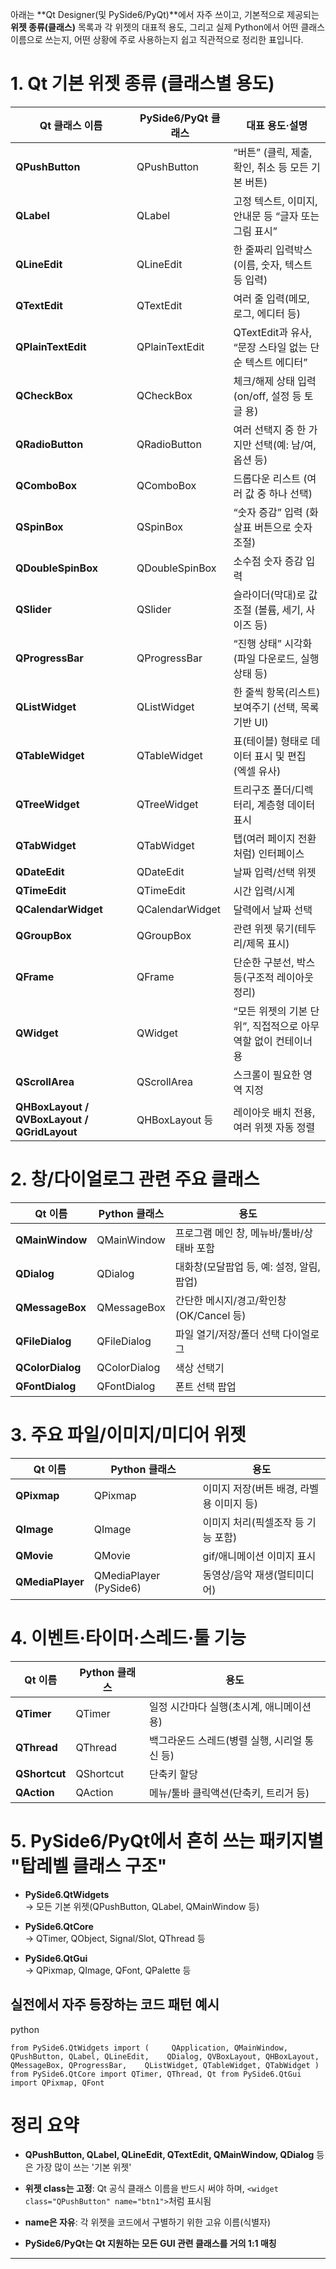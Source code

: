 아래는 **Qt Designer(및 PySide6/PyQt)**에서 자주 쓰이고, 기본적으로 제공되는 **위젯 종류(클래스)** 목록과 각 위젯의 대표적 용도, 그리고 실제 Python에서 어떤 클래스 이름으로 쓰는지, 어떤 상황에 주로 사용하는지 쉽고 직관적으로 정리한 표입니다.

# 1. Qt 기본 위젯 종류 (클래스별 용도)

|Qt 클래스 이름|PySide6/PyQt 클래스|대표 용도·설명|
|---|---|---|
|**QPushButton**|QPushButton|“버튼” (클릭, 제출, 확인, 취소 등 모든 기본 버튼)|
|**QLabel**|QLabel|고정 텍스트, 이미지, 안내문 등 “글자 또는 그림 표시”|
|**QLineEdit**|QLineEdit|한 줄짜리 입력박스 (이름, 숫자, 텍스트 등 입력)|
|**QTextEdit**|QTextEdit|여러 줄 입력(메모, 로그, 에디터 등)|
|**QPlainTextEdit**|QPlainTextEdit|QTextEdit과 유사, “문장 스타일 없는 단순 텍스트 에디터”|
|**QCheckBox**|QCheckBox|체크/해제 상태 입력 (on/off, 설정 등 토글 용)|
|**QRadioButton**|QRadioButton|여러 선택지 중 한 가지만 선택(예: 남/여, 옵션 등)|
|**QComboBox**|QComboBox|드롭다운 리스트 (여러 값 중 하나 선택)|
|**QSpinBox**|QSpinBox|“숫자 증감” 입력 (화살표 버튼으로 숫자 조절)|
|**QDoubleSpinBox**|QDoubleSpinBox|소수점 숫자 증감 입력|
|**QSlider**|QSlider|슬라이더(막대)로 값 조절 (볼륨, 세기, 사이즈 등)|
|**QProgressBar**|QProgressBar|“진행 상태” 시각화 (파일 다운로드, 실행 상태 등)|
|**QListWidget**|QListWidget|한 줄씩 항목(리스트) 보여주기 (선택, 목록 기반 UI)|
|**QTableWidget**|QTableWidget|표(테이블) 형태로 데이터 표시 및 편집 (엑셀 유사)|
|**QTreeWidget**|QTreeWidget|트리구조 폴더/디렉터리, 계층형 데이터 표시|
|**QTabWidget**|QTabWidget|탭(여러 페이지 전환처럼) 인터페이스|
|**QDateEdit**|QDateEdit|날짜 입력/선택 위젯|
|**QTimeEdit**|QTimeEdit|시간 입력/시계|
|**QCalendarWidget**|QCalendarWidget|달력에서 날짜 선택|
|**QGroupBox**|QGroupBox|관련 위젯 묶기(테두리/제목 표시)|
|**QFrame**|QFrame|단순한 구분선, 박스 등(구조적 레이아웃 정리)|
|**QWidget**|QWidget|“모든 위젯의 기본 단위”, 직접적으로 아무 역할 없이 컨테이너 용|
|**QScrollArea**|QScrollArea|스크롤이 필요한 영역 지정|
|**QHBoxLayout / QVBoxLayout / QGridLayout**|QHBoxLayout 등|레이아웃 배치 전용, 여러 위젯 자동 정렬|

# 2. 창/다이얼로그 관련 주요 클래스

|Qt 이름|Python 클래스|용도|
|---|---|---|
|**QMainWindow**|QMainWindow|프로그램 메인 창, 메뉴바/툴바/상태바 포함|
|**QDialog**|QDialog|대화창(모달팝업 등, 예: 설정, 알림, 팝업)|
|**QMessageBox**|QMessageBox|간단한 메시지/경고/확인창 (OK/Cancel 등)|
|**QFileDialog**|QFileDialog|파일 열기/저장/폴더 선택 다이얼로그|
|**QColorDialog**|QColorDialog|색상 선택기|
|**QFontDialog**|QFontDialog|폰트 선택 팝업|

# 3. 주요 파일/이미지/미디어 위젯

|Qt 이름|Python 클래스|용도|
|---|---|---|
|**QPixmap**|QPixmap|이미지 저장(버튼 배경, 라벨용 이미지 등)|
|**QImage**|QImage|이미지 처리(픽셀조작 등 기능 포함)|
|**QMovie**|QMovie|gif/애니메이션 이미지 표시|
|**QMediaPlayer**|QMediaPlayer (PySide6)|동영상/음악 재생(멀티미디어)|

# 4. 이벤트·타이머·스레드·툴 기능

|Qt 이름|Python 클래스|용도|
|---|---|---|
|**QTimer**|QTimer|일정 시간마다 실행(초시계, 애니메이션용)|
|**QThread**|QThread|백그라운드 스레드(병렬 실행, 시리얼 통신 등)|
|**QShortcut**|QShortcut|단축키 할당|
|**QAction**|QAction|메뉴/툴바 클릭액션(단축키, 트리거 등)|

# 5. PySide6/PyQt에서 흔히 쓰는 패키지별 "탑레벨 클래스 구조"

- **PySide6.QtWidgets**  
    → 모든 기본 위젯(QPushButton, QLabel, QMainWindow 등)
    
- **PySide6.QtCore**  
    → QTimer, QObject, Signal/Slot, QThread 등
    
- **PySide6.QtGui**  
    → QPixmap, QImage, QFont, QPalette 등
    

## 실전에서 자주 등장하는 코드 패턴 예시

python

`from PySide6.QtWidgets import (     QApplication, QMainWindow, QPushButton, QLabel, QLineEdit,    QDialog, QVBoxLayout, QHBoxLayout, QMessageBox, QProgressBar,    QListWidget, QTableWidget, QTabWidget ) from PySide6.QtCore import QTimer, QThread, Qt from PySide6.QtGui import QPixmap, QFont`

# 정리 요약

- **QPushButton, QLabel, QLineEdit, QTextEdit, QMainWindow, QDialog** 등은 가장 많이 쓰는 '기본 위젯'
    
- **위젯 class는 고정**: Qt 공식 클래스 이름을 반드시 써야 하며, `<widget class="QPushButton" name="btn1">`처럼 표시됨
    
- **name은 자유**: 각 위젯을 코드에서 구별하기 위한 고유 이름(식별자)
    
- **PySide6/PyQt는 Qt 지원하는 모든 GUI 관련 클래스를 거의 1:1 매칭**
    

---
